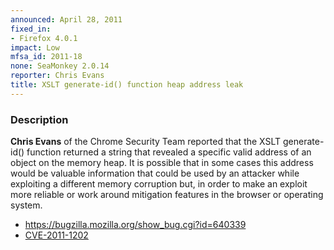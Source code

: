 ```yaml
---
announced: April 28, 2011
fixed_in:
- Firefox 4.0.1
impact: Low
mfsa_id: 2011-18
none: SeaMonkey 2.0.14
reporter: Chris Evans
title: XSLT generate-id() function heap address leak
---
```


<h3>Description</h3>

<p><strong>Chris Evans</strong> of the Chrome Security Team reported
that the XSLT generate-id() function returned a string that revealed
a specific valid address of an object on the memory heap. It is possible
that in some cases this address would be valuable information that could
be used by an attacker while exploiting a different memory corruption
but, in order to make an exploit more reliable or work around mitigation
features in the browser or operating system.</p>

<ul>
  <li><a href="https://bugzilla.mozilla.org/show_bug.cgi?id=640339">
      https://bugzilla.mozilla.org/show_bug.cgi?id=640339</a></li>
  <li><a href="http://cve.mitre.org/cgi-bin/cvename.cgi?name=CVE-2011-1202" class="ex-ref">CVE-2011-1202</a></li>
</ul>



